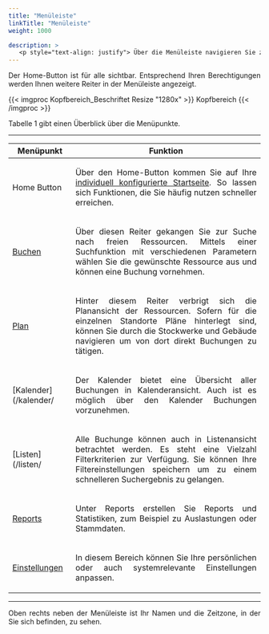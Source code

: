 ```yaml
---
title: "Menüleiste"
linkTitle: "Menüleiste"
weight: 1000

description: >
   <p style="text-align: justify"> Über die Menüleiste navigieren Sie zwischen den Funktionen. </p>
---
```

<p style="text-align: justify"> Der Home-Button ist für alle sichtbar. Entsprechend Ihren Berechtigungen werden Ihnen weitere Reiter in der Menüleiste angezeigt. </p>

{{< imgproc Kopfbereich_Beschriftet Resize "1280x" >}}
Kopfbereich
{{< /imgproc >}}

Tabelle 1 gibt einen Überblick über die Menüpunkte.

---
|Menüpunkt|Funktion|
|---|---|
|Home Button|<p style="text-align: justify"> Über den Home-Button kommen Sie auf Ihre [individuell konfigurierte Startseite](/einstellungen/persönlicheeinstellungen/navigation/). So lassen sich Funktionen, die Sie häufig nutzen schneller erreichen. </p>|
|[Buchen](/buchen/)|<p style="text-align: justify"> Über diesen Reiter gekangen Sie zur Suche nach freien Ressourcen. Mittels einer Suchfunktion mit verschiedenen Parametern wählen Sie die gewünschte Ressource aus und können eine Buchung vornehmen. </p>|
|[Plan](/plan)|<p style="text-align: justify"> Hinter diesem Reiter verbrigt sich die Planansicht der Ressourcen. Sofern für die einzelnen Standorte Pläne hinterlegt sind, können Sie durch die Stockwerke und Gebäude navigieren um von dort direkt Buchungen zu tätigen. </p>|
|[Kalender](/kalender/|<p style="text-align: justify"> Der Kalender bietet eine Übersicht aller Buchungen in Kalenderansicht. Auch ist es möglich über den Kalender Buchungen vorzunehmen. </p>|
|[Listen](/listen/|<p style="text-align: justify"> Alle Buchunge können auch in Listenansicht betrachtet werden. Es steht eine Vielzahl Filterkriterien zur Verfügung. Sie können Ihre Filtereinstellungen speichern um zu einem schnelleren Suchergebnis zu gelangen. </p>|
|[Reports](7reports)|<p style="text-align: justify"> Unter Reports erstellen Sie Reports und Statistiken, zum Beispiel zu Auslastungen oder Stammdaten. </p>|
|[Einstellungen](/einstellungen)|<p style="text-align: justify"> In diesem Bereich können Sie Ihre persönlichen oder auch systemrelevante Einstellungen anpassen. </p>   |
---

<p style="text-align: justify"> Oben rechts neben der Menüleiste ist Ihr Namen und die Zeitzone, in der Sie sich befinden, zu sehen. </p>